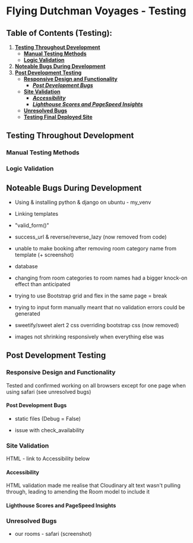 # **Flying Dutchman Voyages - Testing**

## **Table of Contents (Testing):**

1. [**Testing Throughout Development**](#testing-throughout-development)
    - [**Manual Testing Methods**](#manual-testing-methods)
    - [**Logic Validation**](#logic-validation)
1. [**Noteable Bugs During Development**](#noteable-bugs-during-development)
1. [**Post Development Testing**](#post-development-testing)
    - [**Responsive Design and Functionality**](#responsive-design-and-functionality)
        - [**_Post Development Bugs_**](#post-development-bugs)
    - [**Site Validation**](#site-validation)
        - [**_Accessibility_**](#accessibility)
        - [**_Lighthouse Scores and PageSpeed Insights_**](#lighthouse-scores-and-pagespeed-insights)
    - [**Unresolved Bugs**](#unresolved-bugs)
    - [**Testing Final Deployed Site**](#testing-final-deployed-site)


## **Testing Throughout Development**

### **Manual Testing Methods**


### **Logic Validation**


## **Noteable Bugs During Development**

* Using & installing python & django on ubuntu - my_venv

* Linking templates

* "valid_form()"

* success_url & reverse/reverse_lazy (now removed from code)

* unable to make booking after removing room category name from template (+ screenshot)

* database

* changing from room categories to room names had a bigger knock-on effect than anticipated

* trying to use Bootstrap grid and flex in the same page = break

* trying to input form manually meant that no validation errors could be generated

* sweetify/sweet alert 2 css overriding bootstrap css (now removed)

* images not shrinking responsively when everything else was



## **Post Development Testing**

### **Responsive Design and Functionality**

Tested and confirmed working on all browsers except for one page when using safari (see unresolved bugs)

#### **Post Development Bugs**

* static files (Debug = False)

* issue with check_availability

### **Site Validation**

HTML - link to Accessibility below

#### **Accessibility**

HTML validation made me realise that Cloudinary alt text wasn't pulling through, leading to amending the Room model to include it

#### **Lighthouse Scores and PageSpeed Insights**


### **Unresolved Bugs**

* our rooms - safari (screenshot)

